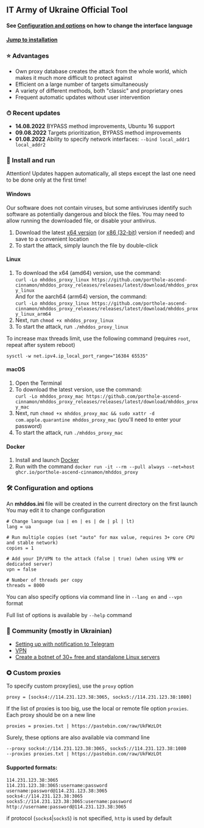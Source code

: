 ## IT Army of Ukraine Official Tool

#### See [Configuration and options](#-configuration-and-options) on how to change the interface language 
#### [Jump to installation](#-install-and-run)

### ⭐ Advantages

- Own proxy database creates the attack from the whole world, which makes it much more difficult to protect against
- Efficient on a large number of targets simultaneously
- A variety of different methods, both "classic" and proprietary ones
- Frequent automatic updates without user intervention

### ⏱ Recent updates

- **14.08.2022** BYPASS method improvements, Ubuntu 16 support
- **09.08.2022** Targets prioritization, BYPASS method improvements
- **01.08.2022** Ability to specify network interfaces: `--bind local_addr1 local_addr2`

### 💽 Install and run 

Attention! Updates happen automatically, all steps except the last one need to be done only at the first time!

#### Windows

Our software does not contain viruses, but some antiviruses identify such software as potentially dangerous and block the files.
You may need to allow running the downloaded file, or disable your antivirus.

1. Download the latest [x64 version](https://github.com/porthole-ascend-cinnamon/mhddos_proxy_releases/releases/latest/download/mhddos_proxy_win.exe)
   (or [x86 (32-bit)](https://github.com/porthole-ascend-cinnamon/mhddos_proxy_releases/releases/latest/download/mhddos_proxy_win_x86.exe) version if needed)
   and save to a convenient location
2. To start the attack, simply launch the file by double-click

#### Linux

1. To download the x64 (amd64) version, use the command:  
`curl -Lo mhddos_proxy_linux https://github.com/porthole-ascend-cinnamon/mhddos_proxy_releases/releases/latest/download/mhddos_proxy_linux`  
And for the aarch64 (arm64) version, the command:  
`curl -Lo mhddos_proxy_linux https://github.com/porthole-ascend-cinnamon/mhddos_proxy_releases/releases/latest/download/mhddos_proxy_linux_arm64`  
2. Next, run `chmod +x mhddos_proxy_linux`
3. To start the attack, run `./mhddos_proxy_linux`

To increase max threads limit, use the following command (requires `root`, repeat after system reboot)
```
sysctl -w net.ipv4.ip_local_port_range="16384 65535"
```

#### macOS

1. Open the Terminal
2. To download the latest version, use the command:  
`curl -Lo mhddos_proxy_mac https://github.com/porthole-ascend-cinnamon/mhddos_proxy_releases/releases/latest/download/mhddos_proxy_mac`
3. Next, run `chmod +x mhddos_proxy_mac && sudo xattr -d com.apple.quarantine mhddos_proxy_mac` (you'll need to enter your password)
4. To start the attack, run `./mhddos_proxy_mac`

#### Docker

1. Install and launch [Docker](https://docs.docker.com/desktop/#download-and-install)
2. Run with the command `docker run -it --rm --pull always --net=host ghcr.io/porthole-ascend-cinnamon/mhddos_proxy`

### 🛠 Configuration and options

An **mhddos.ini** file will be created in the current directory on the first launch  
You may edit it to change configuration

    # Change language (ua | en | es | de | pl | lt)
    lang = ua

    # Run multiple copies (set "auto" for max value, requires 3+ core CPU and stable network)
    copies = 1

    # Add your IP/VPN to the attack (false | true) (when using VPN or dedicated server)
    vpn = false

    # Number of threads per copy
    threads = 8000

You can also specify options via command line in `--lang en` and `--vpn` format

Full list of options is available by `--help` command

### 🐳 Community (mostly in Ukrainian)

- [Setting up with notification to Telegram](https://github.com/sadviq99/mhddos_proxy-setup)
- [VPN](https://auto-ddos.notion.site/VPN-5e45e0aadccc449e83fea45d56385b54)
- [Create a botnet of 30+ free and standalone Linux servers](https://auto-ddos.notion.site/dd91326ed30140208383ffedd0f13e5c)

### ✪ Custom proxies

To specify custom proxy(ies), use the `proxy` option

    proxy = [socks4://114.231.123.38:3065, socks5://114.231.123.38:1080]

If the list of proxies is too big, use the local or remote file option `proxies`. 
Each proxy should be on a new line

    proxies = proxies.txt | https://pastebin.com/raw/UkFWzLOt

Surely, these options are also available via command line

    --proxy socks4://114.231.123.38:3065, socks5://114.231.123.38:1080
    --proxies proxies.txt | https://pastebin.com/raw/UkFWzLOt

#### Supported formats:

    114.231.123.38:3065
    114.231.123.38:3065:username:password
    username:password@114.231.123.38:3065
    socks4://114.231.123.38:3065
    socks5://114.231.123.38:3065:username:password
    http://username:password@114.231.123.38:3065

if protocol (`socks4`|`socks5`) is not specified, `http` is used by default
